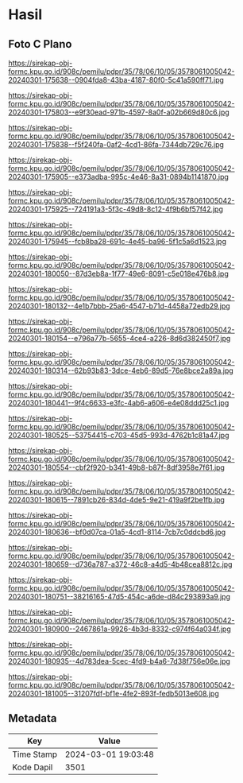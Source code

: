 # Hasil

## Foto C Plano

https://sirekap-obj-formc.kpu.go.id/908c/pemilu/pdpr/35/78/06/10/05/3578061005042-20240301-175638--0904fda8-43ba-4187-80f0-5c41a590ff71.jpg

https://sirekap-obj-formc.kpu.go.id/908c/pemilu/pdpr/35/78/06/10/05/3578061005042-20240301-175803--e9f30ead-971b-4597-8a0f-a02b669d80c6.jpg

https://sirekap-obj-formc.kpu.go.id/908c/pemilu/pdpr/35/78/06/10/05/3578061005042-20240301-175838--f5f240fa-0af2-4cd1-86fa-7344db729c76.jpg

https://sirekap-obj-formc.kpu.go.id/908c/pemilu/pdpr/35/78/06/10/05/3578061005042-20240301-175905--e373adba-995c-4e46-8a31-0894b1141870.jpg

https://sirekap-obj-formc.kpu.go.id/908c/pemilu/pdpr/35/78/06/10/05/3578061005042-20240301-175925--724191a3-5f3c-49d8-8c12-4f9b6bf57f42.jpg

https://sirekap-obj-formc.kpu.go.id/908c/pemilu/pdpr/35/78/06/10/05/3578061005042-20240301-175945--fcb8ba28-691c-4e45-ba96-5f1c5a6d1523.jpg

https://sirekap-obj-formc.kpu.go.id/908c/pemilu/pdpr/35/78/06/10/05/3578061005042-20240301-180050--87d3eb8a-1f77-49e6-8091-c5e018e476b8.jpg

https://sirekap-obj-formc.kpu.go.id/908c/pemilu/pdpr/35/78/06/10/05/3578061005042-20240301-180132--4e1b7bbb-25a6-4547-b71d-4458a72edb29.jpg

https://sirekap-obj-formc.kpu.go.id/908c/pemilu/pdpr/35/78/06/10/05/3578061005042-20240301-180154--e796a77b-5655-4ce4-a226-8d6d382450f7.jpg

https://sirekap-obj-formc.kpu.go.id/908c/pemilu/pdpr/35/78/06/10/05/3578061005042-20240301-180314--62b93b83-3dce-4eb6-89d5-76e8bce2a89a.jpg

https://sirekap-obj-formc.kpu.go.id/908c/pemilu/pdpr/35/78/06/10/05/3578061005042-20240301-180441--9f4c6633-e3fc-4ab6-a606-e4e08ddd25c1.jpg

https://sirekap-obj-formc.kpu.go.id/908c/pemilu/pdpr/35/78/06/10/05/3578061005042-20240301-180525--53754415-c703-45d5-993d-4762b1c81a47.jpg

https://sirekap-obj-formc.kpu.go.id/908c/pemilu/pdpr/35/78/06/10/05/3578061005042-20240301-180554--cbf2f920-b341-49b8-b87f-8df3958e7f61.jpg

https://sirekap-obj-formc.kpu.go.id/908c/pemilu/pdpr/35/78/06/10/05/3578061005042-20240301-180615--7891cb26-834d-4de5-9e21-419a9f2be1fb.jpg

https://sirekap-obj-formc.kpu.go.id/908c/pemilu/pdpr/35/78/06/10/05/3578061005042-20240301-180636--bf0d07ca-01a5-4cd1-8114-7cb7c0ddcbd6.jpg

https://sirekap-obj-formc.kpu.go.id/908c/pemilu/pdpr/35/78/06/10/05/3578061005042-20240301-180659--d736a787-a372-46c8-a4d5-4b48cea8812c.jpg

https://sirekap-obj-formc.kpu.go.id/908c/pemilu/pdpr/35/78/06/10/05/3578061005042-20240301-180751--38216165-47d5-454c-a6de-d84c293893a9.jpg

https://sirekap-obj-formc.kpu.go.id/908c/pemilu/pdpr/35/78/06/10/05/3578061005042-20240301-180900--2467861a-9926-4b3d-8332-c974f64a034f.jpg

https://sirekap-obj-formc.kpu.go.id/908c/pemilu/pdpr/35/78/06/10/05/3578061005042-20240301-180935--4d783dea-5cec-4fd9-b4a6-7d38f756e06e.jpg

https://sirekap-obj-formc.kpu.go.id/908c/pemilu/pdpr/35/78/06/10/05/3578061005042-20240301-181005--31207fdf-bf1e-4fe2-893f-fedb5013e608.jpg


## Metadata

| Key        | Value               |
| ---------- | ------------------- |
| Time Stamp | 2024-03-01 19:03:48 |
| Kode Dapil | 3501                |



